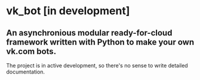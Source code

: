 # vk_bot [in development]
## An asynchronious modular ready-for-cloud framework written with Python to make your own vk.com bots.
The project is in active development, so there's no sense to write detailed documentation.
